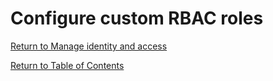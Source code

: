 # Configure custom RBAC roles


[Return to Manage identity and access](README.md)

[Return to Table of Contents](../README.md)